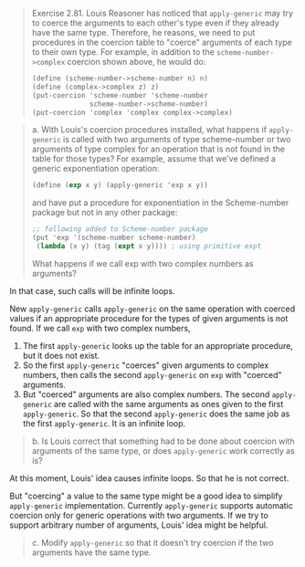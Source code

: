 > Exercise 2.81.  Louis Reasoner has noticed that `apply-generic` may try to
> coerce the arguments to each other's type even if they already have the same
> type.  Therefore, he reasons, we need to put procedures in the coercion table
> to "coerce" arguments of each type to their own type. For example, in
> addition to the `scheme-number->complex` coercion shown above, he would do:
>
> ```scheme
> (define (scheme-number->scheme-number n) n)
> (define (complex->complex z) z)
> (put-coercion 'scheme-number 'scheme-number
>               scheme-number->scheme-number)
> (put-coercion 'complex 'complex complex->complex)
> ```


> a. With Louis's coercion procedures installed, what happens if
> `apply-generic` is called with two arguments of type scheme-number or two
> arguments of type complex for an operation that is not found in the table for
> those types? For example, assume that we've defined a generic exponentiation
> operation:
>
> ```scheme
> (define (exp x y) (apply-generic 'exp x y))
> ```
>
> and have put a procedure for exponentiation in the Scheme-number package but
> not in any other package:
>
> ```scheme
> ;; following added to Scheme-number package
> (put 'exp '(scheme-number scheme-number)
>  (lambda (x y) (tag (expt x y)))) ; using primitive expt
> ```
>
> What happens if we call exp with two complex numbers as arguments?

In that case, such calls will be infinite loops.

New `apply-generic` calls `apply-generic` on the same operation with coerced
values if an appropriate procedure for the types of given arguments is not
found.  If we call `exp` with two complex numbers,

1. The first `apply-generic` looks up the table for an appropriate procedure,
   but it does not exist.
2. So the first `apply-generic` "coerces" given arguments to complex numbers,
   then calls the second `apply-generic` on `exp` with "coerced" arguments.
3. But "coerced" arguments are also complex numbers.  The second
   `apply-generic` are called with the same arguments as ones given to the
   first `apply-generic`.  So that the second `apply-generic` does the same job
   as the first `apply-generic`.  It is an infinite loop.


> b. Is Louis correct that something had to be done about coercion with
> arguments of the same type, or does `apply-generic` work correctly as is?

At this moment, Louis' idea causes infinite loops.  So that he is not correct.

But "coercing" a value to the same type might be a good idea to simplify
`apply-generic` implementation.  Currently `apply-generic` supports automatic
coercion only for generic operations with two arguments.  If we try to support
arbitrary number of arguments, Louis' idea might be helpful.


> c. Modify `apply-generic` so that it doesn't try coercion if the two
> arguments have the same type.
